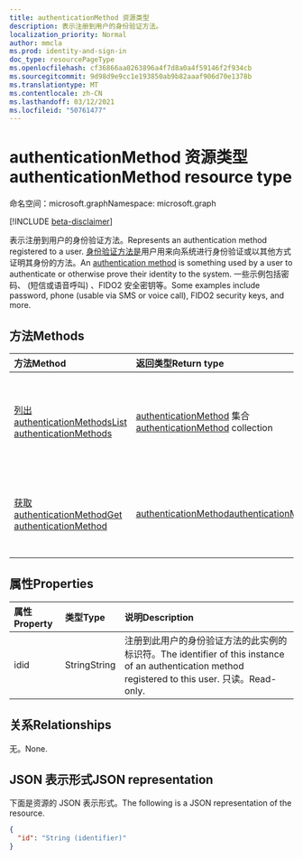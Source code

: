 ```yaml
---
title: authenticationMethod 资源类型
description: 表示注册到用户的身份验证方法。
localization_priority: Normal
author: mmcla
ms.prod: identity-and-sign-in
doc_type: resourcePageType
ms.openlocfilehash: cf36866aa0263896a4f7d8a0a4f59146f2f934cb
ms.sourcegitcommit: 9d98d9e9cc1e193850ab9b82aaaf906d70e1378b
ms.translationtype: MT
ms.contentlocale: zh-CN
ms.lasthandoff: 03/12/2021
ms.locfileid: "50761477"
---
```

# <a name="authenticationmethod-resource-type"></a><span data-ttu-id="5fabf-103">authenticationMethod 资源类型</span><span class="sxs-lookup"><span data-stu-id="5fabf-103">authenticationMethod resource type</span></span>

<span data-ttu-id="5fabf-104">命名空间：microsoft.graph</span><span class="sxs-lookup"><span data-stu-id="5fabf-104">Namespace: microsoft.graph</span></span>

[!INCLUDE [beta-disclaimer](../../includes/beta-disclaimer.md)]

<span data-ttu-id="5fabf-105">表示注册到用户的身份验证方法。</span><span class="sxs-lookup"><span data-stu-id="5fabf-105">Represents an authentication method registered to a user.</span></span> <span data-ttu-id="5fabf-106">[身份验证方法是](/azure/active-directory/authentication/concept-authentication-methods)用户用来向系统进行身份验证或以其他方式证明其身份的方法。</span><span class="sxs-lookup"><span data-stu-id="5fabf-106">An [authentication method](/azure/active-directory/authentication/concept-authentication-methods) is something used by a user to authenticate or otherwise prove their identity to the system.</span></span> <span data-ttu-id="5fabf-107">一些示例包括密码、 (短信或语音呼叫) 、FIDO2 安全密钥等。</span><span class="sxs-lookup"><span data-stu-id="5fabf-107">Some examples include password, phone (usable via SMS or voice call), FIDO2 security keys, and more.</span></span>

## <a name="methods"></a><span data-ttu-id="5fabf-108">方法</span><span class="sxs-lookup"><span data-stu-id="5fabf-108">Methods</span></span>

| <span data-ttu-id="5fabf-109">方法</span><span class="sxs-lookup"><span data-stu-id="5fabf-109">Method</span></span>       | <span data-ttu-id="5fabf-110">返回类型</span><span class="sxs-lookup"><span data-stu-id="5fabf-110">Return type</span></span> | <span data-ttu-id="5fabf-111">说明</span><span class="sxs-lookup"><span data-stu-id="5fabf-111">Description</span></span> |
|:-------------|:------------|:------------|
| [<span data-ttu-id="5fabf-112">列出 authenticationMethods</span><span class="sxs-lookup"><span data-stu-id="5fabf-112">List authenticationMethods</span></span>](../api/authentication-list-methods.md) | <span data-ttu-id="5fabf-113">[authenticationMethod](authenticationmethod.md) 集合</span><span class="sxs-lookup"><span data-stu-id="5fabf-113">[authenticationMethod](authenticationmethod.md) collection</span></span> | <span data-ttu-id="5fabf-114">读取用户的所有 **authenticationMethod** 对象的属性和关系。</span><span class="sxs-lookup"><span data-stu-id="5fabf-114">Read the properties and relationships of all of a user's **authenticationMethod** objects.</span></span> |
| [<span data-ttu-id="5fabf-115">获取 authenticationMethod</span><span class="sxs-lookup"><span data-stu-id="5fabf-115">Get authenticationMethod</span></span>](../api/authenticationmethod-get.md) | [<span data-ttu-id="5fabf-116">authenticationMethod</span><span class="sxs-lookup"><span data-stu-id="5fabf-116">authenticationMethod</span></span>](authenticationmethod.md) | <span data-ttu-id="5fabf-117">读取 **authenticationMethod 对象的属性和** 关系。</span><span class="sxs-lookup"><span data-stu-id="5fabf-117">Read the properties and relationships of an **authenticationMethod** object.</span></span> |

## <a name="properties"></a><span data-ttu-id="5fabf-118">属性</span><span class="sxs-lookup"><span data-stu-id="5fabf-118">Properties</span></span>

| <span data-ttu-id="5fabf-119">属性</span><span class="sxs-lookup"><span data-stu-id="5fabf-119">Property</span></span>     | <span data-ttu-id="5fabf-120">类型</span><span class="sxs-lookup"><span data-stu-id="5fabf-120">Type</span></span>        | <span data-ttu-id="5fabf-121">说明</span><span class="sxs-lookup"><span data-stu-id="5fabf-121">Description</span></span> |
|:-------------|:------------|:------------|
|<span data-ttu-id="5fabf-122">id</span><span class="sxs-lookup"><span data-stu-id="5fabf-122">id</span></span>|<span data-ttu-id="5fabf-123">String</span><span class="sxs-lookup"><span data-stu-id="5fabf-123">String</span></span>| <span data-ttu-id="5fabf-124">注册到此用户的身份验证方法的此实例的标识符。</span><span class="sxs-lookup"><span data-stu-id="5fabf-124">The identifier of this instance of an authentication method registered to this user.</span></span> <span data-ttu-id="5fabf-125">只读。</span><span class="sxs-lookup"><span data-stu-id="5fabf-125">Read-only.</span></span> |

## <a name="relationships"></a><span data-ttu-id="5fabf-126">关系</span><span class="sxs-lookup"><span data-stu-id="5fabf-126">Relationships</span></span>

<span data-ttu-id="5fabf-127">无。</span><span class="sxs-lookup"><span data-stu-id="5fabf-127">None.</span></span>

## <a name="json-representation"></a><span data-ttu-id="5fabf-128">JSON 表示形式</span><span class="sxs-lookup"><span data-stu-id="5fabf-128">JSON representation</span></span>

<span data-ttu-id="5fabf-129">下面是资源的 JSON 表示形式。</span><span class="sxs-lookup"><span data-stu-id="5fabf-129">The following is a JSON representation of the resource.</span></span>

<!-- {
  "blockType": "resource",
  "optionalProperties": [

  ],
  "@odata.type": "microsoft.graph.authenticationMethod",
  "keyProperty": "id"
}-->

```json
{
  "id": "String (identifier)"
}
```

<!-- uuid: 16cd6b66-4b1a-43a1-adaf-3a886856ed98
2019-02-04 14:57:30 UTC -->
<!-- {
  "type": "#page.annotation",
  "description": "authenticationMethod resource",
  "keywords": "",
  "section": "documentation",
  "tocPath": ""
}-->